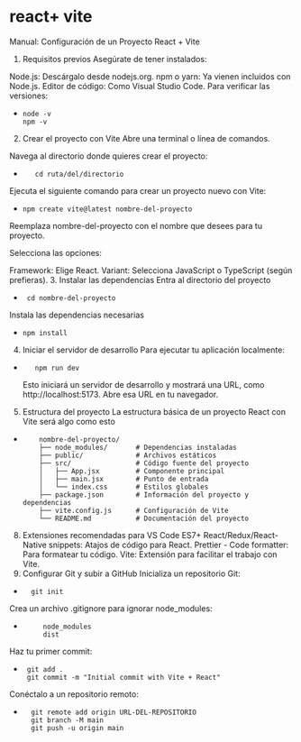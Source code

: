 # react+ vite

Manual: Configuración de un Proyecto React + Vite
1. Requisitos previos
   Asegúrate de tener instalados:

Node.js: Descárgalo desde nodejs.org.
npm o yarn: Ya vienen incluidos con Node.js.
Editor de código: Como Visual Studio Code.
Para verificar las versiones:
*     node -v
      npm -v
2. Crear el proyecto con Vite
   Abre una terminal o línea de comandos.

Navega al directorio donde quieres crear el proyecto:

*        cd ruta/del/directorio
Ejecuta el siguiente comando para crear un proyecto nuevo con Vite:

*     npm create vite@latest nombre-del-proyecto

Reemplaza nombre-del-proyecto con el nombre que desees para tu proyecto.

Selecciona las opciones:

Framework: Elige React.
Variant: Selecciona JavaScript o TypeScript (según prefieras).
3. Instalar las dependencias
   Entra al directorio del proyecto
*      cd nombre-del-proyecto
Instala las dependencias necesarias 
*     npm install
4. Iniciar el servidor de desarrollo
   Para ejecutar tu aplicación localmente:
*        npm run dev
     Esto iniciará un servidor de desarrollo y mostrará una URL, como http://localhost:5173. Abre esa URL en tu navegador.

5. Estructura del proyecto
   La estructura básica de un proyecto React con Vite será algo como esto
*         nombre-del-proyecto/
          ├── node_modules/       # Dependencias instaladas
          ├── public/             # Archivos estáticos
          ├── src/                # Código fuente del proyecto
          │   ├── App.jsx         # Componente principal
          │   ├── main.jsx        # Punto de entrada
          │   └── index.css       # Estilos globales
          ├── package.json        # Información del proyecto y dependencias
          ├── vite.config.js      # Configuración de Vite
          └── README.md           # Documentación del proyecto
8. Extensiones recomendadas para VS Code
   ES7+ React/Redux/React-Native snippets: Atajos de código para React.
   Prettier - Code formatter: Para formatear tu código.
   Vite: Extensión para facilitar el trabajo con Vite.
9. Configurar Git y subir a GitHub
   Inicializa un repositorio Git:
*       git init
Crea un archivo .gitignore para ignorar node_modules:
*          node_modules
           dist

Haz tu primer commit:
*      git add .
       git commit -m "Initial commit with Vite + React"
Conéctalo a un repositorio remoto:
*       git remote add origin URL-DEL-REPOSITORIO
        git branch -M main
        git push -u origin main





